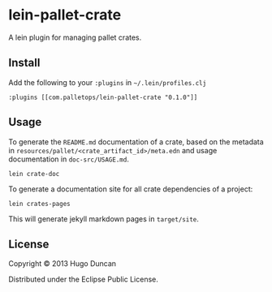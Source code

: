 # lein-pallet-crate

A lein plugin for managing pallet crates.

## Install

Add the following to your `:plugins` in `~/.lein/profiles.clj`

    :plugins [[com.palletops/lein-pallet-crate "0.1.0"]]

## Usage

To generate the `README.md` documentation of a crate, based on the metadata in
`resources/pallet/<crate_artifact_id>/meta.edn` and usage documentation in
`doc-src/USAGE.md`.

    lein crate-doc

To generate a documentation site for all crate dependencies of a project:

    lein crates-pages

This will generate jekyll markdown pages in `target/site`.

## License

Copyright © 2013 Hugo Duncan

Distributed under the Eclipse Public License.
